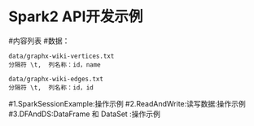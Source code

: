 # Spark2 API开发示例

#内容列表
#数据：

    data/graphx-wiki-vertices.txt 
    分隔符 \t,  列名称：id，name
    
    data/graphx-wiki-edges.txt
    分隔符 \t,  列名称：id，id
    
#1.SparkSessionExample:操作示例
#2.ReadAndWrite:读写数据:操作示例
#3.DFAndDS:DataFrame 和 DataSet :操作示例

